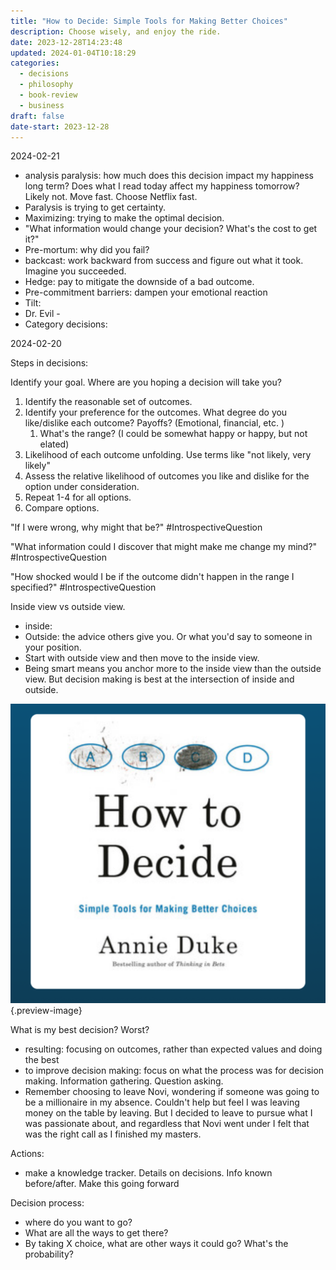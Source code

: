 ```yaml
---
title: "How to Decide: Simple Tools for Making Better Choices"
description: Choose wisely, and enjoy the ride.
date: 2023-12-28T14:23:48
updated: 2024-01-04T10:18:29
categories:
  - decisions
  - philosophy
  - book-review
  - business
draft: false
date-start: 2023-12-28
---
```

2024-02-21

- analysis paralysis: how much does this decision impact my happiness long term? Does what I read today affect my happiness tomorrow? Likely not. Move fast. Choose Netflix fast. 
- Paralysis is trying to get certainty. 
- Maximizing: trying to make the optimal decision. 
- "What information would change your decision? What's the cost to get it?"
- Pre-mortum: why did you fail?
- backcast: work backward from success and figure out what it took. Imagine you succeeded. 
- Hedge: pay to mitigate the downside of a bad outcome. 
- Pre-commitment barriers: dampen your emotional reaction 
- Tilt: 
- Dr. Evil - 
- Category decisions: 


2024-02-20

Steps in decisions:

Identify your goal. Where are you hoping a decision will take you?
1.  Identify the reasonable set of outcomes.
2. Identify your preference for the outcomes. What degree do you like/dislike each outcome? Payoffs? (Emotional, financial, etc. )
	1. What's the range? (I could be somewhat happy or happy, but not elated)
3. Likelihood of each outcome unfolding. Use terms like "not likely, very likely"
4. Assess the relative likelihood of outcomes you like and dislike for the option under consideration. 
5. Repeat 1-4 for all options. 
6. Compare options.  

"If I were wrong, why might that be?" #IntrospectiveQuestion 

"What information could I discover that might make me change my mind?" #IntrospectiveQuestion 

"How shocked would I be if the outcome didn't happen in the range I specified?" #IntrospectiveQuestion 


Inside view vs outside view. 

- inside: 
- Outside: the advice others give you. Or what you'd say to someone in your position. 
- Start with outside view and then move to the inside view. 
- Being smart means you anchor more to the inside view than the outside view. But decision making is best at the intersection of inside and outside. 


![How to Decide, on Spotify](../img/book-how-to-decide.png){.preview-image}


What is my best decision? Worst?

- resulting: focusing on outcomes, rather than expected values and doing the best
- to improve decision making: focus on what the process was for decision making. Information gathering. Question asking.
- Remember choosing to leave Novi, wondering if someone was going to be a millionaire in my absence. Couldn't help but feel I was leaving money on the table by leaving. But I decided to leave to pursue what I was passionate about, and regardless that Novi went under I felt that was the right call as I finished my masters.

Actions:
- make a knowledge tracker. Details on decisions. Info known before/after. Make this going forward

Decision process:
- where do you want to go?
- What are all the ways to get there?
- By taking X choice, what are other ways it could go? What's the probability?

